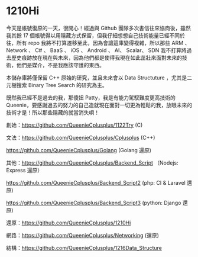 # 1210Hi

今天是帳號復原的一天，很開心！經過與 Github 團隊多次書信往來協商後，雖然我其餘 17 個帳號得以用隱藏方式保留，但我仔細想想自己技術能量已經不同於往，所有 repo 我將不打算遷移至此，因為會讓這庫變得複雜，所以那些 ARM 、 Network 、 C# 、 BaaS 、 iOS 、 Android 、 AI、 Scalar、 SDN 我不打算將過去歷史痕跡放在現在與未來，因為他們都是使得我現在如此茁壯來面對未來的技術，他們是媒介，不是我應該守護的東西。

本儲存庫將僅保留 C++ 原始的研究，並且未來會以 Data Structuture ，尤其是二元樹搜索 Binary Tree Search 的研究為主。

既然我已經不是過去的我，那傻妞 Patty，我是有能力駕馭難度更高技術的 Queenie，要感謝過去的努力的自己造就現在面對一切更為輕鬆的我，放眼未來的技術才是！所以那些隱藏的就當消失唄！

創始：https://github.com/QueenieCplusplus/1122Try (C)

文法：https://github.com/QueenieCplusplus/Cplusplus (C++)
    
   https://github.com/QueenieCplusplus/Golang (Golang 還原)

其他：https://github.com/QueenieCplusplus/Backend_Script （Nodejs: Express 還原）

   https://github.com/QueenieCplusplus/Backend_Script2 (php: CI & Laravel 還原)
   
   https://github.com/QueenieCplusplus/Backend_Script3 (python: Django 還原)

還原：https://github.com/QueenieCplusplus/1210Hi

網路：https://github.com/QueenieCplusplus/Networking (還原)

結構：https://github.com/QueenieCplusplus/1216Data_Structure 


